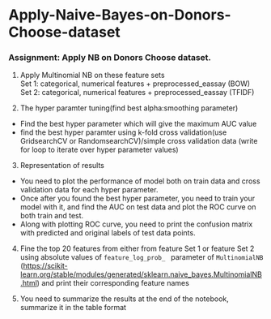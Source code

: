# Apply-Naive-Bayes-on-Donors-Choose-dataset

### Assignment: Apply NB on Donors Choose dataset.<br/>
1. Apply Multinomial NB on these feature sets<br/>
Set 1: categorical, numerical features + preprocessed_eassay (BOW)<br/>
Set 2: categorical, numerical features + preprocessed_eassay (TFIDF)<br/>

2. The hyper paramter tuning(find best alpha:smoothing parameter)<br/>
- Find the best hyper parameter which will give the maximum AUC value
- find the best hyper paramter using k-fold cross validation(use GridsearchCV or RandomsearchCV)/simple cross validation data (write for loop to iterate over hyper parameter values)

3. Representation of results<br/>
- You need to plot the performance of model both on train data and cross validation data for each hyper parameter.<br/>
- Once after you found the best hyper parameter, you need to train your model with it, and find the AUC on test data and plot the ROC curve on both train and test.
- Along with plotting ROC curve, you need to print the confusion matrix with predicted and original labels of test data points.

4. Fine the top 20 features from either from feature Set 1 or feature Set 2 using absolute values of `feature_log_prob_ ` parameter of `MultinomialNB` (https://scikit-learn.org/stable/modules/generated/sklearn.naive_bayes.MultinomialNB.html) and print their corresponding feature names

5. You need to summarize the results at the end of the notebook, summarize it in the table format
